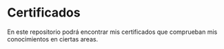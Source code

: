 # Certificados
En este repositorio podrá encontrar mis certificados que comprueban mis conocimientos en ciertas areas.
